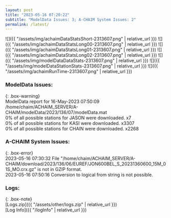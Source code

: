 ```yaml
---
layout: post
title: "2023-05-16 07:20:22"
subtitle: "ModelData Issues: 3; A-CHAIM System Issues: 2"
permalink: /latest/
---
```


![]({{ "/assets/img/achaimDataStatsShort-2313607.png" | relative_url }})
![]({{ "/assets/img/achaimDataStatsLong00-2313607.png" | relative_url }})
![]({{ "/assets/img/achaimDataStatsLong01-2313607.png" | relative_url }})
![]({{ "/assets/img/achaimDataStatsLong02-2313607.png" | relative_url }})
![]({{ "/assets/img/modelDataDataStats-2313607.png" | relative_url }})
![]({{ "/assets/img/modelDataStationStats-2313607.png" | relative_url }})
![]({{ "/assets/img/achaimRunTime-2313607.png" | relative_url }})


### ModelData Issues:  
  
{: .box-warning}  
 ModelData report for 16-May-2023 07:50:09   
 /home/chaim/ACHAIM_SERVER/A-CHAIM/modelData/2023/136/07/modelData.mat   
 0% of all possible stations for JASON were downloaded. x7   
 0% of all possible stations for KASI were downloaded. x3307   
 0% of all possible stations for CHAIN were downloaded. x2268   
  
### A-CHAIM System Issues:  
  
{: .box-error}  
2023-05-16 07:30:32 File "/home/chaim/ACHAIM_SERVER/A-CHAIM/download/2023/136/06/EUREF/JON600BEL_S_20231360600_15M_01S_MO.crx.gz" is not in GZIP format.  
2023-05-16 07:50:16 Conversion to logical from string is not possible.  

### Logs:  
  
{: .box-note}  
[Logs.zip]({{ "/assets/other/logs.zip" | relative_url }})  
[Log Info]({{ "/logInfo" | relative_url }})  
